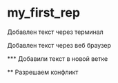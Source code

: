 ﻿# my_first_rep
 
 Добавлен текст через терминал

Добавлен текст через веб браузер

*** Добавили текст в новой ветке

** Разрешаем конфликт
